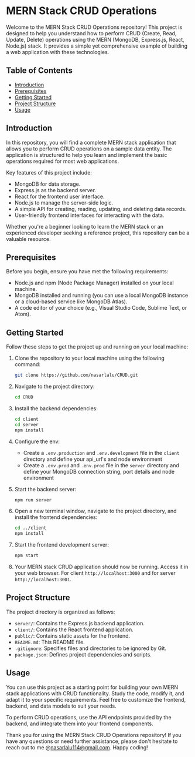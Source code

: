 # MERN Stack CRUD Operations

Welcome to the MERN Stack CRUD Operations repository! This project is designed to help you understand how to perform CRUD (Create, Read, Update, Delete) operations using the MERN (MongoDB, Express.js, React, Node.js) stack. It provides a simple yet comprehensive example of building a web application with these technologies.

## Table of Contents

- [Introduction](#introduction)
- [Prerequisites](#prerequisites)
- [Getting Started](#getting-started)
- [Project Structure](#project-structure)
- [Usage](#usage)

## Introduction

In this repository, you will find a complete MERN stack application that allows you to perform CRUD operations on a sample data entity. The application is structured to help you learn and implement the basic operations required for most web applications.

Key features of this project include:

- MongoDB for data storage.
- Express.js as the backend server.
- React for the frontend user interface.
- Node.js to manage the server-side logic.
- A simple API for creating, reading, updating, and deleting data records.
- User-friendly frontend interfaces for interacting with the data.

Whether you're a beginner looking to learn the MERN stack or an experienced developer seeking a reference project, this repository can be a valuable resource.

## Prerequisites

Before you begin, ensure you have met the following requirements:

- Node.js and npm (Node Package Manager) installed on your local machine.
- MongoDB installed and running (you can use a local MongoDB instance or a cloud-based service like MongoDB Atlas).
- A code editor of your choice (e.g., Visual Studio Code, Sublime Text, or Atom).

## Getting Started

Follow these steps to get the project up and running on your local machine:

1. Clone the repository to your local machine using the following command:

   ```bash
   git clone https://github.com/nasarlalu/CRUD.git
   ```

2. Navigate to the project directory:

   ```bash
   cd CRUD
   ```

3. Install the backend dependencies:

   ```bash
   cd client
   cd server
   npm install
   ```

4. Configure the env:
   - Create a `.env.production` and `.env.development`  file in the `client` directory and define your api_url's and node environment
   - Create a `.env.prod` and `.env.prod`  file in the `server` directory and define your MongoDB connection string, port details and node environment

5. Start the backend server:

   ```bash
   npm run server
   ```

6. Open a new terminal window, navigate to the project directory, and install the frontend dependencies:

   ```bash
   cd ../client
   npm install
   ```

7. Start the frontend development server:

   ```bash
   npm start
   ```

8. Your MERN stack CRUD application should now be running. Access it in your web browser. For client `http://localhost:3000` and for server `http://localhost:3001`.

## Project Structure

The project directory is organized as follows:

- `server/`: Contains the Express.js backend application.
- `client/`: Contains the React frontend application.
- `public/`: Contains static assets for the frontend.
- `README.md`: This README file.
- `.gitignore`: Specifies files and directories to be ignored by Git.
- `package.json`: Defines project dependencies and scripts.

## Usage

You can use this project as a starting point for building your own MERN stack applications with CRUD functionality. Study the code, modify it, and adapt it to your specific requirements. Feel free to customize the frontend, backend, and data models to suit your needs.

To perform CRUD operations, use the API endpoints provided by the backend, and integrate them into your frontend components.



Thank you for using the MERN Stack CRUD Operations repository! If you have any questions or need further assistance, please don't hesitate to reach out to me @nasarlalu114@gmail.com. Happy coding!
